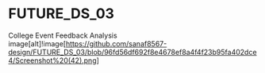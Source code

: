 # FUTURE_DS_03
College Event Feedback Analysis
image[alt]!image[https://github.com/sanaf8567-design/FUTURE_DS_03/blob/96fd56df692f8e4678ef8a4f4f23b95fa402dce4/Screenshot%20(42).png]
